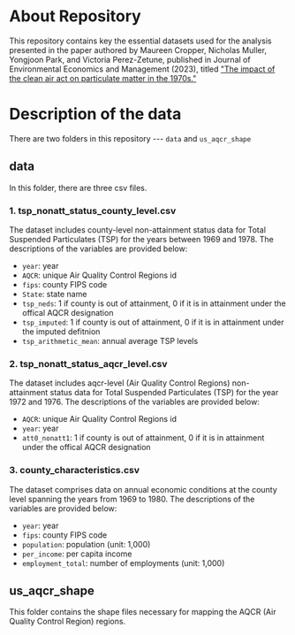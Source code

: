 # About Repository

This repository contains key the essential datasets used for the analysis presented in the paper authored by Maureen Cropper, Nicholas Muller, Yongjoon Park, and Victoria Perez-Zetune, published in Journal of Environmental Economics and Management (2023), titled ["The impact of the clean air act on particulate matter in the 1970s."](https://doi.org/10.1016/j.jeem.2023.102867)



# Description of the data

There are two folders in this repository --- `data` and `us_aqcr_shape`

## data

In this folder, there are three csv files.

### 1. tsp_nonatt_status_county_level.csv

The dataset includes county-level non-attainment status data for Total Suspended Particulates (TSP) for the years between 1969 and 1978. The descriptions of the variables are provided below:

- `year`: year
- `AQCR`: unique Air Quality Control Regions id
- `fips`: county FIPS code
- `State`: state name
- `tsp_neds`: 1 if county is out of attainment, 0 if it is in attainment under the offical AQCR designation
- `tsp_imputed`: 1 if county is out of attainment, 0 if it is in attainment under the imputed defitnion
- `tsp_arithmetic_mean`: annual average TSP levels
> 

### 2. tsp_nonatt_status_aqcr_level.csv

The dataset includes aqcr-level (Air Quality Control Regions) non-attainment status data for Total Suspended Particulates (TSP) for the year 1972 and 1976. The descriptions of the variables are provided below:

- `AQCR`: unique Air Quality Control Regions id
- `year`: year 
- `att0_nonatt1`: 1 if county is out of attainment, 0 if it is in attainment under the offical AQCR designation


### 3. county_characteristics.csv

The dataset comprises data on annual economic conditions at the county level spanning the years from 1969 to 1980. The descriptions of the variables are provided below:


- `year`: year
- `fips`: county FIPS code
- `population`: population (unit: 1,000)
- `per_income`: per capita income
- `employment_total`: number of employments (unit: 1,000)


## us_aqcr_shape

This folder contains the shape files necessary for mapping the AQCR (Air Quality Control Region) regions.
